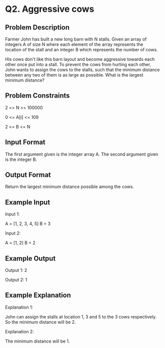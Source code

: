 # Q2. Aggressive cows
## Problem Description
Farmer John has built a new long barn with N stalls. Given an array of integers A of size N where each element of the array represents the location of the stall and an integer B which represents the number of cows.

His cows don't like this barn layout and become aggressive towards each other once put into a stall. To prevent the cows from hurting each other, John wants to assign the cows to the stalls, such that the minimum distance between any two of them is as large as possible. What is the largest minimum distance?

## Problem Constraints
2 <= N <= 100000

0 <= A[i] <= 109

2 <= B <= N

## Input Format
The first argument given is the integer array A.
The second argument given is the integer B.

## Output Format
Return the largest minimum distance possible among the cows.

## Example Input
Input 1:

A = [1, 2, 3, 4, 5]
B = 3

Input 2:

A = [1, 2]
B = 2

## Example Output
Output 1:
 2

Output 2:
 1

## Example Explanation
Explanation 1:

 John can assign the stalls at location 1, 3 and 5 to the 3 cows respectively. So the minimum distance will be 2.

Explanation 2:

 The minimum distance will be 1.
